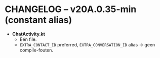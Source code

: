 # CHANGELOG – v20A.0.35-min (constant alias)

* **ChatActivity.kt**
  * Eén file.
  * `EXTRA_CONTACT_ID` preferred, `EXTRA_CONVERSATION_ID` alias → geen compile-fouten.


